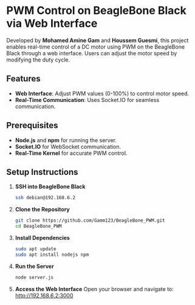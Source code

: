 # PWM Control on BeagleBone Black via Web Interface

Developed by **Mohamed Amine Gam** and **Houssem Guesmi**, this project enables real-time control of a DC motor using PWM on the BeagleBone Black through a web interface. Users can adjust the motor speed by modifying the duty cycle.

## Features
- **Web Interface**: Adjust PWM values (0-100%) to control motor speed.
- **Real-Time Communication**: Uses Socket.IO for seamless communication.

## Prerequisites
- **Node.js** and **npm** for running the server.
- **Socket.IO** for WebSocket communication.
- **Real-Time Kernel** for accurate PWM control.

## Setup Instructions

1. **SSH into BeagleBone Black**  
   ```bash
   ssh debian@192.168.6.2
   
2. **Clone the Repository**
   ```bash
   git clone https://github.com/Gamm123/BeagleBone_PWM.git
   cd BeagleBone_PWM
3. **Install Dependencies**
   ```bash
   sudo apt update
   sudo apt install nodejs npm 
4. **Run the Server**
   ```bash
   node server.js
5. **Access the Web Interface**
   Open your browser and navigate to: http://192.168.6.2:3000
